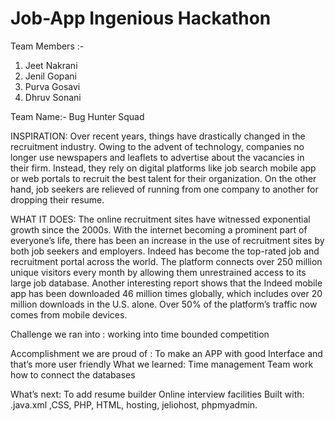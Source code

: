 # Job-App Ingenious Hackathon
Team Members :- 
1) Jeet Nakrani
2) Jenil Gopani
3) Purva Gosavi
4) Dhruv Sonani

Team Name:- Bug Hunter Squad

INSPIRATION:
Over recent years, things have drastically changed in the recruitment industry. Owing to the advent of technology, companies no longer use newspapers and leaflets to advertise about the vacancies in their firm. Instead, they rely on digital platforms like job search mobile app or web portals to recruit the best talent for their organization. On the other hand, job seekers are relieved of running from one company to another for dropping their resume.

WHAT IT DOES:
The online recruitment sites have witnessed exponential growth since the 2000s. With the internet becoming a prominent part of everyone’s life, there has been an increase in the use of recruitment sites by both job seekers and employers.
Indeed has become the top-rated job and recruitment portal across the world. The platform connects over 250 million unique visitors every month by allowing them unrestrained access to its large job database.
Another interesting report shows that the Indeed mobile app has been downloaded 46 million times globally, which includes over 20 million downloads in the U.S. alone. Over 50% of the platform’s traffic now comes from mobile devices.

Challenge we ran into : working into time bounded competition
                                             
                                            

Accomplishment we are proud of : To make an APP with good Interface and that’s more user friendly
 What we learned:  Time management
                    Team work 
                    how to connect the databases
                    
                                     
                                        
                                     
What’s next: To add resume builder
             Online interview facilities 
Built with: 
.java.xml ,CSS, PHP, HTML, 
hosting,
jeliohost,
phpmyadmin.

